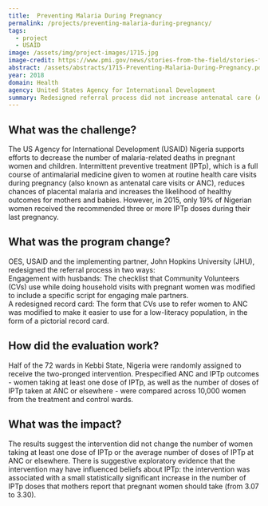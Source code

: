 ```yaml
---
title:  Preventing Malaria During Pregnancy  
permalink: /projects/preventing-malaria-during-pregnancy/
tags: 
  - project 
  - USAID
image: /assets/img/project-images/1715.jpg  
image-credit: https://www.pmi.gov/news/stories-from-the-field/stories-from-the-field---detail/increasing-uptake-of-iptp-success-seen-in-malawi
abstract: /assets/abstracts/1715-Preventing-Malaria-During-Pregnancy.pdf
year: 2018  
domain: Health
agency: United States Agency for International Development
summary: Redesigned referral process did not increase antenatal care (ANC) attendance for pregnant women
---
```

## What was the challenge?

The US Agency for International Development (USAID) Nigeria supports efforts to decrease the number of malaria-related deaths in pregnant women and children. Intermittent preventive treatment (IPTp), which is a full course of antimalarial medicine given to women at routine health care visits during pregnancy (also known as antenatal care visits or ANC), reduces chances of placental malaria and increases the likelihood of healthy outcomes for mothers and babies. However, in 2015, only 19% of Nigerian women received the recommended three or more IPTp doses during their last pregnancy.

## What was the program change?

OES, USAID and the implementing partner, John Hopkins University (JHU), redesigned the referral process in two ways:</br>
Engagement with husbands: The checklist that Community Volunteers (CVs) use while doing household visits with pregnant women was modified to include a specific script for engaging male partners.</br>
A redesigned record card: The form that CVs use to refer women to ANC was modified to make it easier to use for a low-literacy population, in the form of a pictorial record card.</br>

## How did the evaluation work?

Half of the 72 wards in Kebbi State, Nigeria were randomly assigned to receive the two-pronged intervention. Prespecified ANC and IPTp outcomes - women taking at least one dose of IPTp, as well as the number of doses of IPTp taken at ANC or elsewhere -  were compared across 10,000 women from the treatment and control wards.

## What was the impact?

The results suggest the intervention did not change the number of women taking at least one dose of IPTp or the average number of doses of IPTp at ANC or elsewhere. There is suggestive exploratory evidence that the intervention may have influenced beliefs about IPTp: the intervention was associated with a small statistically significant increase in the number of IPTp doses that mothers report that pregnant women should take (from 3.07 to 3.30). 
